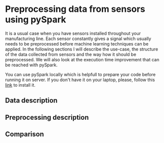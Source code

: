 # Preprocessing data from sensors using pySpark

It is a usual case when you have sensors installed throughout your manufacturing line. Each sensor constantly gives a signal which usually needs to be preprocessed before machine learning techniques can be applied. In the following sections I will describe the use-case, the structure of the data collected from sensors and the way how it should be preprocessed. We will also look at the execution time improvement that can be reached with pySpark.


You can use pySpark locally which is helpfull to prepare your code before running it on server. If you don't have it on your laptop, please, follow this [link](https://blog.sicara.com/get-started-pyspark-jupyter-guide-tutorial-ae2fe84f594f) to install it. 


## Data description

## Preprocessing description

## Comparison




